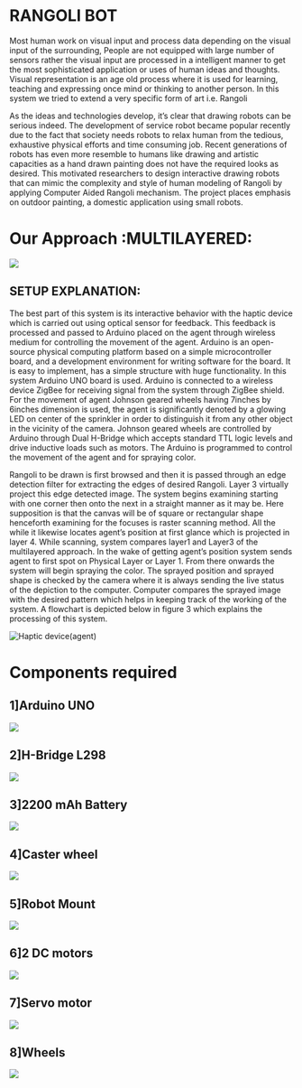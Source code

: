 # RANGOLI BOT


Most human work on visual input and process data depending on the visual input of the surrounding, People are not equipped with large number of
sensors rather the visual input are processed in a intelligent manner to get the most sophisticated application or uses of human ideas and thoughts.
Visual representation is an age old process where it is used for learning, teaching and expressing once mind or thinking to another person. In this
system we tried to extend a very specific form of art i.e. Rangoli



As the ideas and technologies develop, it’s clear that
drawing robots can be serious indeed. The development of service robot became popular recently due to the fact that society needs robots to relax
human from the tedious, exhaustive physical efforts and time consuming job. Recent generations of robots has even more resemble to humans like
drawing and artistic capacities as a hand drawn painting does not have the required looks as desired. This motivated researchers to design interactive
drawing robots that can mimic the complexity and style of human modeling of Rangoli by applying Computer Aided Rangoli mechanism. The
project places emphasis on outdoor painting, a domestic application using small robots.

# Our Approach :MULTILAYERED:
![](https://i.postimg.cc/26dsYjWT/MULTILAYERED-APPROACH.png)  

## SETUP EXPLANATION:

The best part of this system is its interactive behavior with the haptic device which is carried out using optical sensor for
feedback. This feedback is processed and passed to Arduino placed on the agent through wireless medium for controlling the movement of the 
agent. Arduino is an open-source physical computing platform based on a simple microcontroller board, and a development environment for writing 
software for the board. It is easy to implement, has a simple structure with huge functionality. In this system Arduino UNO board is used. Arduino 
is connected to a wireless device ZigBee for receiving signal from the system through ZigBee shield. For the movement of agent Johnson geared 
wheels having 7inches by 6inches dimension is used, the agent is significantly denoted by a glowing LED on center of the sprinkler in order to 
distinguish it from any other object in the vicinity of the camera. Johnson geared wheels are controlled by Arduino through Dual H-Bridge
which accepts standard TTL logic levels and drive inductive loads such as motors. The Arduino is programmed to control the movement of the 
agent and for spraying color.

Rangoli to be drawn is first browsed and then it is passed through an edge detection filter for extracting the edges of desired Rangoli. Layer 3 
virtually project this edge detected image. The system begins examining starting with one corner then onto the next in a straight manner as it may 
be. Here supposition is that the canvas will be of square or rectangular shape henceforth examining for the focuses is raster scanning method. All the 
while it likewise locates agent’s position at first glance which is projected in layer 4. While scanning, system compares layer1 and Layer3 of the 
multilayered approach. In the wake of getting agent’s position system sends agent to first spot on Physical Layer or Layer 1. From there onwards the 
system will begin spraying the color. The sprayed position and sprayed shape is checked by the camera where it is always sending the live status of 
the depiction to the computer. Computer compares the sprayed image with the desired pattern which helps in keeping track of the working of the 
system. A flowchart is depicted below in figure 3 which explains the processing of this system.

![Haptic device(agent)](https://i.postimg.cc/RFcJMcr3/Whats-App-Image-2021-12-29-at-4-15-03-PM.jpg)


# Components required 
## 1]Arduino UNO
![](https://lh5.googleusercontent.com/_MVmJGxq2VcGjPmG2inL36D6_DFls6Vho6tdJtDfcPoy63-ZNdGsDstc58HLDQvhka3VB-iR-g_-342oaz1zQwPfY8Nwvx0rRAIvWF004W6QeVTLTU-EET90H8ZLMU8lPLXcbbM) 

## 2]H-Bridge L298
![](https://lh5.googleusercontent.com/u8F9e8Vf98NsGn9QHZ7pD4gzkuotfzUsw3noN3J7ymjAEaCQ6CklQzSaQADZGlh_5Ev9iTCVtreIjJWqfUi3YJ8nIROlaNYZXEsKSA9kn32QVIbxu5ydIUaC6oq27f6SqRXKamQ)

## 3]2200 mAh Battery
![](https://lh4.googleusercontent.com/2Kc8HtaBjQxr_2FHfArEmR8jor0k1hRtwgRK0f0XNpBFxpmpTEkDL0Rd-4oh1Ore5Rons7ddEjs6Pz0JIpsL_NG8plvLYSkn-CHrR3rM105vA6ktcdMi0yCIGw1LhIlJH-aFsuY)

## 4]Caster wheel
![](https://lh6.googleusercontent.com/vS6SVLq8Fv8C_HFTONT29HQGzUmZ0zexwbC8XeK7wHjGSHDlmzcnWxxgPCqDDKYMZ6KxEIaNdQXKGmNAa5hAhtmFfZncdJ0STo-yfILwia-O1mO51MAyNjuouXqcJerktcFbSDs)

## 5]Robot Mount
![](https://lh5.googleusercontent.com/I65_4arV6pF-oEkWnAa_vxKCX7mEFz7BxJnJBD1kSrfz2k1I4lW9rCEdrZL3q_UgWJdENhG9Eg37riEmKV6WjTb4vEwPq3rQxvrEm9xmWfhp4ikYcstVKqDTxwbX8nRHJzpNSEU)

## 6]2 DC motors
![](https://lh4.googleusercontent.com/xrF3MaYEa370v2rcFL5gBWx5AwDt9TKNoK2M-oSLeupp8nOKqQWREym2dtKxJPgwAIoUi5Aji5fPM0FAK2l0t5Cysipp4HhT4RkPr9J6ZDEFUgcJ5Lcv__JE6nxcIlX99MqAzHk)

## 7]Servo motor
![](http://3.bp.blogspot.com/-be-D2xbU-Ig/VRgQZST5zdI/AAAAAAAAAD8/pZLP58HFtLk/s1600/download.jpg)

## 8]Wheels
![](https://lh5.googleusercontent.com/I65_4arV6pF-oEkWnAa_vxKCX7mEFz7BxJnJBD1kSrfz2k1I4lW9rCEdrZL3q_UgWJdENhG9Eg37riEmKV6WjTb4vEwPq3rQxvrEm9xmWfhp4ikYcstVKqDTxwbX8nRHJzpNSEU)
